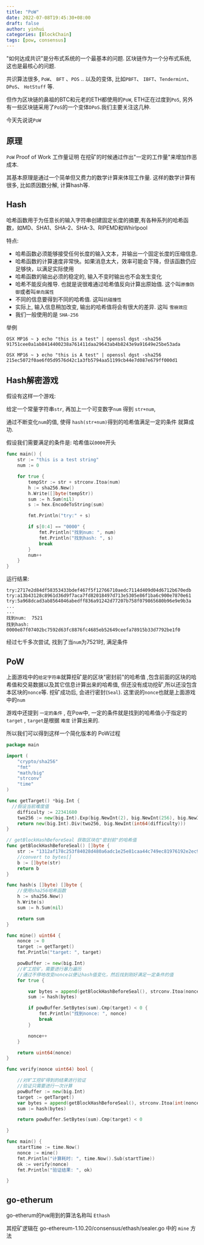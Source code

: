 ```yaml
---
title: "PoW"
date: 2022-07-08T19:45:30+08:00
draft: false
author: yinhui
categories: [BlockChain]
tags: [pow, consensus] 
---
```




"如何达成共识"是分布式系统的一个最基本的问题. 区块链作为一个分布式系统, 这也是最核心的问题.

共识算法很多, `PoW`、 `BFT` 、`POS` .. 以及的变体, 比如`PBFT`、 `IBFT`、`Tendermint`、`DPoS`、 `HotStuff` 等.

但作为区块链的鼻祖的BTC和元老的ETH都使用的`PoW`, ETH正在过度到`PoS`, 另外有一些区块链采用了`PoS`的一个变体`DPoS`.我们主要关注这几种.

今天先说说`PoW`

<!--more-->

## 原理

`PoW`  Proof of Work 工作量证明  在挖矿的时候通过作出"一定的工作量"来增加作恶成本.

其基本原理是通过一个简单但又费力的数学计算来体现工作量. 这样的数学计算有很多, 比如质因数分解, 计算hash等.



##  Hash

哈希函数用于为任意长的输入字符串创建固定长度的摘要,有各种系列的哈希函数，如MD、SHA1、SHA-2、SHA-3、RIPEMD和Whirlpool

特点:

+ 哈希函数必须能够接受任何长度的输入文本，并输出一个固定长度的压缩信息.
+ 哈希函数的计算速度非常快。如果消息太大，效率可能会下降，但该函数仍应足够快，以满足实际使用
+ 哈希函数的输出必须的稳定的, 输入不变时输出也不会发生变化
+ 哈希不能反向推导.  也就是说很难通过哈希值反向计算出原始值.  这个叫`原像防御`或者叫`单向属性`
+ 不同的信息要得到不同的哈希值.  这叫`抗碰撞性`
+ 实际上, 输入信息稍加改变, 输出的哈希值将会有很大的差异. 这叫 `雪崩效应`
+ 我们一般使用的是 `SHA-256`

举例
```shell
OSX MP16 ~ ❯ echo "this is a test" | openssl dgst -sha256
91751cee0a1ab8414400238a761411daa29643ab4b8243e9a91649e25be53ada

OSX MP16 ~ ❯ echo "this is A test" | openssl dgst -sha256
215ec5072f0ae6f05d9576d42c1a3fb5794aa51199cb44e7d087e679ff000d1
```



##  Hash解密游戏

假设有这样一个游戏:

给定一个常量字符串`str`,  再加上一个可变数字`num` 得到 `str+num`, 

通过不断变化`num`的值, 使得 `hash(str+num)`得到的哈希值满足一定的条件 就算成功.

假设我们需要满足的条件是: 哈希值以`0000`开头



```go
func main() {
	str := "this is a test string"
	num := 0

	for true {
		tempStr := str + strconv.Itoa(num)
		h := sha256.New()
		h.Write([]byte(tempStr))
		sum := h.Sum(nil)
		s := hex.EncodeToString(sum)

		fmt.Println("try:" + s)

		if s[0:4] == "0000" {
			fmt.Println("找到num: ", num)
			fmt.Println("找到hash: ", s)
			break
		}
		num++
	}
}
```

运行结果:

```shell
try:2717e2d84df58353433bdef467f5f12766710aedc7114d409d04d6712b670edb
try:a13b43128c8961d36d9f7aca7fd82018497d713e5305e86f1ba6c900e7870e61
try:5a968dcad3ab8564046abedff836a91242d77207b758f079865680b96e9e9b3a
...
...
找到num:  7521
找到hash:  0000e87f07402bc7592d63fc8876fc4685eb52649ceefa78915b33d7792be1f0
```

经过七千多次尝试, 找到了当`num`为7521时, 满足条件



## PoW

上面游戏中的`给定字符串`就算挖矿是的区块"密封前"的哈希值 ,包含前面的区块的哈希值和交易数据以及其它信息计算出来的哈希值, 但还没有成功挖矿,所以还没包含本区块的`nonce`等. 挖矿成功后, 会进行密封(`Seal`). 这里说的`nonce`也就是上面游戏中的`num`

游戏中还提到 `一定的条件` ,  在Pow中, 一定的条件就是找到的哈希值小于指定的 `target` ,  `target`是根据 `难度` 计算出来的.



所以我们可以得到这样一个简化版本的 PoW过程

```go
package main

import (
	"crypto/sha256"
	"fmt"
	"math/big"
	"strconv"
	"time"
)

func getTarget() *big.Int {
  //假设当前难度值
	difficulty := 22341680
	two256 := new(big.Int).Exp(big.NewInt(2), big.NewInt(256), big.NewInt(0))
	return new(big.Int).Div(two256, big.NewInt(int64(difficulty)))
}

// getBlockHashBeforeSeal 获取区块在"密封前"的哈希值
func getBlockHashBeforeSeal() []byte {
	str := "1312af178c253f84028d480a6adc1e25e81caa44c749ec81976192e2ec934c64"
	//convert to bytes[]
	b := []byte(str)
	return b
}

func hash(s []byte) []byte {
	//使用sha256哈希函数
	h := sha256.New()
	h.Write(s)
	sum := h.Sum(nil)

	return sum
}

func mine() uint64 {
	nonce := 0
	target := getTarget()
	fmt.Println("target: ", target)

	powBuffer := new(big.Int)
	//旷工挖矿，需要进行暴力遍历
	//通过不停地改变nonce以便让hash值变化，然后找到刚好满足一定条件的值
	for true {

		var bytes = append(getBlockHashBeforeSeal(), strconv.Itoa(nonce)...)
		sum := hash(bytes)

		if powBuffer.SetBytes(sum).Cmp(target) < 0 {
			fmt.Println("找到nonce: ", nonce)
			break
		}

		nonce++
	}

	return uint64(nonce)
}

func verify(nonce uint64) bool {

	//对旷工挖矿得到的结果进行验证
	//验证只需要进行一次计算
	powBuffer := new(big.Int)
	target := getTarget()
	var bytes = append(getBlockHashBeforeSeal(), strconv.Itoa(int(nonce))...)
	sum := hash(bytes)

	return powBuffer.SetBytes(sum).Cmp(target) < 0

}

func main() {
	startTime := time.Now()
	nonce := mine()
	fmt.Println("计算耗时: ", time.Now().Sub(startTime))
	ok := verify(nonce)
	fmt.Println("验证结果: ", ok)

}

```



## go-etherum

go-etherum的`PoW`用到的算法名称叫 `Ethash`

其挖矿逻辑在  go-ethereum-1.10.20/consensus/ethash/sealer.go 中的 `mine` 方法

